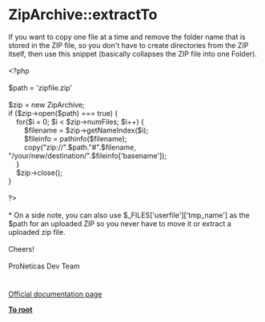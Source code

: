 # ZipArchive::extractTo




<div class="phpcode"><span class="html">
If you want to copy one file at a time and remove the folder name that is stored in the ZIP file, so you don&apos;t have to create directories from the ZIP itself, then use this snippet (basically collapses the ZIP file into one Folder).<br><br><span class="default">&lt;?php<br><br>$path </span><span class="keyword">= </span><span class="string">&apos;zipfile.zip&apos;<br><br></span><span class="default">$zip </span><span class="keyword">= new </span><span class="default">ZipArchive</span><span class="keyword">;<br>if (</span><span class="default">$zip</span><span class="keyword">-&gt;</span><span class="default">open</span><span class="keyword">(</span><span class="default">$path</span><span class="keyword">) === </span><span class="default">true</span><span class="keyword">) {<br>&#xA0; &#xA0; for(</span><span class="default">$i </span><span class="keyword">= </span><span class="default">0</span><span class="keyword">; </span><span class="default">$i </span><span class="keyword">&lt; </span><span class="default">$zip</span><span class="keyword">-&gt;</span><span class="default">numFiles</span><span class="keyword">; </span><span class="default">$i</span><span class="keyword">++) {<br>&#xA0; &#xA0; &#xA0; &#xA0; </span><span class="default">$filename </span><span class="keyword">= </span><span class="default">$zip</span><span class="keyword">-&gt;</span><span class="default">getNameIndex</span><span class="keyword">(</span><span class="default">$i</span><span class="keyword">);<br>&#xA0; &#xA0; &#xA0; &#xA0; </span><span class="default">$fileinfo </span><span class="keyword">= </span><span class="default">pathinfo</span><span class="keyword">(</span><span class="default">$filename</span><span class="keyword">);<br>&#xA0; &#xA0; &#xA0; &#xA0; </span><span class="default">copy</span><span class="keyword">(</span><span class="string">&quot;zip://&quot;</span><span class="keyword">.</span><span class="default">$path</span><span class="keyword">.</span><span class="string">&quot;#&quot;</span><span class="keyword">.</span><span class="default">$filename</span><span class="keyword">, </span><span class="string">&quot;/your/new/destination/&quot;</span><span class="keyword">.</span><span class="default">$fileinfo</span><span class="keyword">[</span><span class="string">&apos;basename&apos;</span><span class="keyword">]);<br>&#xA0; &#xA0; }&#xA0; &#xA0; &#xA0; &#xA0; &#xA0; &#xA0; &#xA0; &#xA0; &#xA0;&#xA0; <br>&#xA0; &#xA0; </span><span class="default">$zip</span><span class="keyword">-&gt;</span><span class="default">close</span><span class="keyword">();&#xA0; &#xA0; &#xA0; &#xA0; &#xA0; &#xA0; &#xA0; &#xA0; &#xA0;&#xA0; <br>}<br><br></span><span class="default">?&gt;<br></span><br>* On a side note, you can also use $_FILES[&apos;userfile&apos;][&apos;tmp_name&apos;] as the $path for an uploaded ZIP so you never have to move it or extract a uploaded zip file.<br><br>Cheers!<br><br>ProNeticas Dev Team</span>
</div>
  

#

[Official documentation page](https://www.php.net/manual/en/ziparchive.extractto.php)

**[To root](/README.md)**